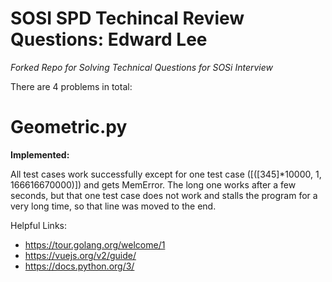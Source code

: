 # SOSI SPD Techincal Review Questions: Edward Lee

*Forked Repo for Solving Technical Questions for SOSi Interview*

There are 4 problems in total:

# Geometric.py

**Implemented:**

All test cases work successfully except for one test case ([([345]*10000, 1, 166616670000)]) and gets MemError. The long one works after a few seconds, but that one test case does not work and stalls the program for a very long time, so that line was moved to the end. 


Helpful Links:  
- https://tour.golang.org/welcome/1
- https://vuejs.org/v2/guide/
- https://docs.python.org/3/
